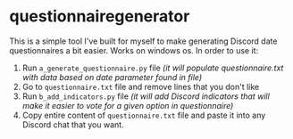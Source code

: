 # questionnairegenerator

This is a simple tool I've built for myself to make generating Discord date questionnaires a bit easier.
Works on windows os. In order to use it:

1. Run `a_generate_questionnaire.py` file *(it will populate questionnaire.txt with data based on date parameter found in file)*
2. Go to `questionnaire.txt` file and remove lines that you don't like
3. Run `b_add_indicators.py` file *(it will add Discord indicators that will make it easier to vote for a given option in questionnaire)*
4. Copy entire content of `questionnaire.txt` file and paste it into any Discord chat that you want.